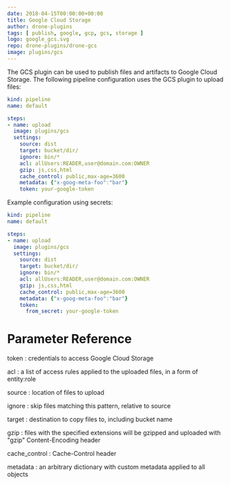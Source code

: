 ```yaml
---
date: 2018-04-15T00:00:00+00:00
title: Google Cloud Storage
author: drone-plugins
tags: [ publish, google, gcp, gcs, storage ]
logo: google_gcs.svg
repo: drone-plugins/drone-gcs
image: plugins/gcs
---
```


The GCS plugin can be used to publish files and artifacts to Google Cloud Storage. The following pipeline configuration uses the GCS plugin to upload files:

```yaml
kind: pipeline
name: default

steps:
- name: upload  
  image: plugins/gcs
  settings:
    source: dist
    target: bucket/dir/
    ignore: bin/*
    acl: allUsers:READER,user@domain.com:OWNER
    gzip: js,css,html
    cache_control: public,max-age=3600
    metadata: {"x-goog-meta-foo":"bar"}
    token: your-google-token
```

Example configuration using secrets:

```yaml
kind: pipeline
name: default

steps:
- name: upload  
  image: plugins/gcs
  settings:
    source: dist
    target: bucket/dir/
    ignore: bin/*
    acl: allUsers:READER,user@domain.com:OWNER
    gzip: js,css,html
    cache_control: public,max-age=3600
    metadata: {"x-goog-meta-foo":"bar"}
    token:
      from_secret: your-google-token
```

# Parameter Reference

token
: credentials to access Google Cloud Storage

acl
: a list of access rules applied to the uploaded files, in a form of entity:role

source
: location of files to upload

ignore
: skip files matching this pattern, relative to source

target
: destination to copy files to, including bucket name

gzip
: files with the specified extensions will be gzipped and uploaded with "gzip" Content-Encoding header

cache_control
: Cache-Control header

metadata
: an arbitrary dictionary with custom metadata applied to all objects
